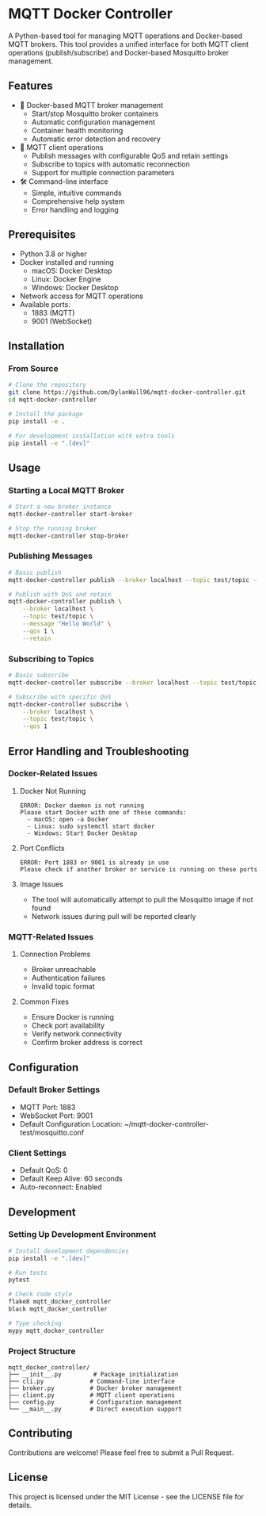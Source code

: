 # MQTT Docker Controller

A Python-based tool for managing MQTT operations and Docker-based MQTT brokers. This tool provides a unified interface for both MQTT client operations (publish/subscribe) and Docker-based Mosquitto broker management.

## Features

- 🐳 Docker-based MQTT broker management
  - Start/stop Mosquitto broker containers
  - Automatic configuration management
  - Container health monitoring
  - Automatic error detection and recovery
- 📨 MQTT client operations
  - Publish messages with configurable QoS and retain settings
  - Subscribe to topics with automatic reconnection
  - Support for multiple connection parameters
- 🛠️ Command-line interface
  - Simple, intuitive commands
  - Comprehensive help system
  - Error handling and logging

## Prerequisites

- Python 3.8 or higher
- Docker installed and running
  - macOS: Docker Desktop
  - Linux: Docker Engine
  - Windows: Docker Desktop
- Network access for MQTT operations
- Available ports:
  - 1883 (MQTT)
  - 9001 (WebSocket)

## Installation

### From Source
```bash
# Clone the repository
git clone https://github.com/DylanWall96/mqtt-docker-controller.git
cd mqtt-docker-controller

# Install the package
pip install -e .

# For development installation with extra tools
pip install -e ".[dev]"
```

## Usage

### Starting a Local MQTT Broker
```bash
# Start a new broker instance
mqtt-docker-controller start-broker

# Stop the running broker
mqtt-docker-controller stop-broker
```

### Publishing Messages
```bash
# Basic publish
mqtt-docker-controller publish --broker localhost --topic test/topic --message "Hello World"

# Publish with QoS and retain
mqtt-docker-controller publish \
    --broker localhost \
    --topic test/topic \
    --message "Hello World" \
    --qos 1 \
    --retain
```

### Subscribing to Topics
```bash
# Basic subscribe
mqtt-docker-controller subscribe --broker localhost --topic test/topic

# Subscribe with specific QoS
mqtt-docker-controller subscribe \
    --broker localhost \
    --topic test/topic \
    --qos 1
```

## Error Handling and Troubleshooting

### Docker-Related Issues

1. Docker Not Running
   ```
   ERROR: Docker daemon is not running
   Please start Docker with one of these commands:
     - macOS: open -a Docker
     - Linux: sudo systemctl start docker
     - Windows: Start Docker Desktop
   ```

2. Port Conflicts
   ```
   ERROR: Port 1883 or 9001 is already in use
   Please check if another broker or service is running on these ports
   ```

3. Image Issues
   - The tool will automatically attempt to pull the Mosquitto image if not found
   - Network issues during pull will be reported clearly

### MQTT-Related Issues

1. Connection Problems
   - Broker unreachable
   - Authentication failures
   - Invalid topic format

2. Common Fixes
   - Ensure Docker is running
   - Check port availability
   - Verify network connectivity
   - Confirm broker address is correct

## Configuration

### Default Broker Settings
- MQTT Port: 1883
- WebSocket Port: 9001
- Default Configuration Location: ~/mqtt-docker-controller-test/mosquitto.conf

### Client Settings
- Default QoS: 0
- Default Keep Alive: 60 seconds
- Auto-reconnect: Enabled

## Development

### Setting Up Development Environment
```bash
# Install development dependencies
pip install -e ".[dev]"

# Run tests
pytest

# Check code style
flake8 mqtt_docker_controller
black mqtt_docker_controller

# Type checking
mypy mqtt_docker_controller
```

### Project Structure
```
mqtt_docker_controller/
├── __init__.py         # Package initialization
├── cli.py             # Command-line interface
├── broker.py          # Docker broker management
├── client.py          # MQTT client operations
├── config.py          # Configuration management
└── __main__.py        # Direct execution support
```

## Contributing

Contributions are welcome! Please feel free to submit a Pull Request.

## License

This project is licensed under the MIT License - see the LICENSE file for details.